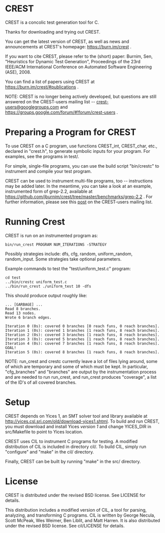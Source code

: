 CREST
=====

CREST is a concolic test generation tool for C.

Thanks for downloading and trying out CREST.

You can get the latest version of CREST, as well as news and
announcements at CREST's homepage: https://burn.im/crest .

If you want to cite CREST, please refer to the (short) paper: Burnim,
Sen, "Heuristics for Dynamic Test Generation", Proceedings of the 23rd
IEEE/ACM International Conference on Automated Software Engineering
(ASE), 2008.

You can find a list of papers using CREST at
https://burn.im/crest/#publications .

NOTE: CREST is no longer being actively developed, but questions are
still answered on the CREST-users mailing list --
crest-users@googlegroups.com and
https://groups.google.com/forum/#!forum/crest-users .


Preparing a Program for CREST
=====

To use CREST on a C program, use functions CREST_int, CREST_char,
etc., declared in "crest.h", to generate symbolic inputs for your
program.  For examples, see the programs in test/.

For simple, single-file programs, you can use the build script
"bin/crestc" to instrument and compile your test program.

CREST can be used to instrument multi-file programs, too --
instructions may be added later.  In the meantime, you can take a look
at an example, instrumented form of grep-2.2, available at
https://github.com/jburnim/crest/tree/master/benchmarks/grep-2.2 .
For further information, please see this
[post](https://groups.google.com/forum/#!topic/crest-users/KwgP9JkajOw)
on the CREST-users mailing list.


Running Crest
=====

CREST is run on an instrumented program as:

    bin/run_crest PROGRAM NUM_ITERATIONS -STRATEGY

Possibly strategies include: dfs, cfg, random, uniform_random, random_input.
Some strategies take optional parameters.

Example commands to test the "test/uniform_test.c" program:

    cd test
    ../bin/crestc uniform_test.c
    ../bin/run_crest ./uniform_test 10 -dfs

This should produce output roughly like:

    ... [GARBAGE] ...
    Read 8 branches.
    Read 13 nodes.
    Wrote 6 branch edges.

    Iteration 0 (0s): covered 0 branches [0 reach funs, 0 reach branches].
    Iteration 1 (0s): covered 1 branches [1 reach funs, 8 reach branches].
    Iteration 2 (0s): covered 3 branches [1 reach funs, 8 reach branches].
    Iteration 3 (0s): covered 5 branches [1 reach funs, 8 reach branches].
    Iteration 4 (0s): covered 7 branches [1 reach funs, 8 reach branches].
    GOAL!
    Iteration 5 (0s): covered 8 branches [1 reach funs, 8 reach branches].

NOTE: run_crest and crestc currently leave a lot of files lying
around, some of which are temporary and some of which must be kept.
In particular, "cfg_branches" and "branches" are output by the
instrumentation process and are needed to run run_crest, and run_crest
produces "coverage", a list of the ID's of all covered branches.


Setup
=====

CREST depends on Yices 1, an SMT solver tool and library available at
http://yices.csl.sri.com/old/download-yices1.shtml.  To build and run
CREST, you must download and install Yices *version 1* and change
YICES_DIR in src/Makefile to point to Yices location.

CREST uses CIL to instrument C programs for testing.  A modified
distribution of CIL is included in directory cil/.  To build CIL,
simply run "configure" and "make" in the cil/ directory.

Finally, CREST can be built by running "make" in the src/ directory.


License
=====

CREST is distributed under the revised BSD license.  See LICENSE for
details.

This distribution includes a modified version of CIL, a tool for
parsing, analyzing, and transforming C programs.  CIL is written by
George Necula, Scott McPeak, Wes Weimer, Ben Liblit, and Matt Harren.
It is also distributed under the revised BSD license.  See cil/LICENSE
for details.
